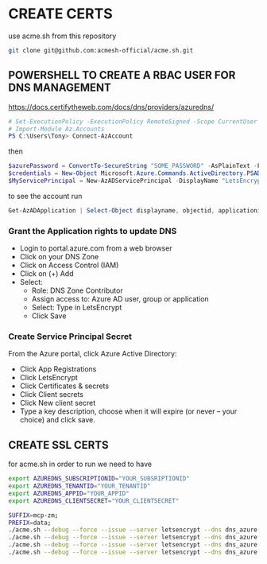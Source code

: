 # CREATE CERTS

use acme.sh from this repository

```bash
git clone git@github.com:acmesh-official/acme.sh.git
```

## POWERSHELL TO CREATE A RBAC USER FOR DNS MANAGEMENT

<https://docs.certifytheweb.com/docs/dns/providers/azuredns/>

```powershell
# Set-ExecutionPolicy -ExecutionPolicy RemoteSigned -Scope CurrentUser
# Import-Module Az.Accounts
PS C:\Users\Tony> Connect-AzAccount
```

then

```powershell
$azurePassword = ConvertTo-SecureString "SOME_PASSWORD" -AsPlainText -Force
$credentials = New-Object Microsoft.Azure.Commands.ActiveDirectory.PSADPasswordCredential -Property @{ StartDate=Get-Date; EndDate=Get-Date -Year 2024; Password=$azurePassword}
$MyServicePrincipal = New-AzADServicePrincipal -DisplayName "LetsEncrypt" -PasswordCredential $credentials
```

to see the account run

```powershell
Get-AzADApplication | Select-Object displayname, objectid, applicationid
```

### Grant the Application rights to update DNS

* Login to portal.azure.com from a web browser
* Click on your DNS Zone
* Click on Access Control (IAM)
* Click on (+) Add
* Select:
  * Role: DNS Zone Contributor
  * Assign access to: Azure AD user, group or application
  * Select: Type in LetsEncrypt
  * Click Save

### Create Service Principal Secret

From the Azure portal, click Azure Active Directory:

* Click App Registrations
* Click LetsEncrypt
* Click Certificates & secrets
* Click Client secrets
* Click New client secret
* Type a key description, choose when it will expire (or never – your choice) and click save.

## CREATE SSL CERTS

for acme.sh in order to run we need to have

```bash
export AZUREDNS_SUBSCRIPTIONID="YOUR_SUBSRIPTIONID"
export AZUREDNS_TENANTID="YOUR_TENANTID"
export AZUREDNS_APPID="YOUR_APPID"
export AZUREDNS_CLIENTSECRET="YOUR_CLIENTSECRET"

SUFFIX=mcp-zm;
PREFIX=data; 
./acme.sh --debug --force --issue --server letsencrypt --dns dns_azure -d DOMAIN_NAME_FOR_SUPERSET  # e.g. data-dev.akros.online
./acme.sh --debug --force --issue --server letsencrypt --dns dns_azure -d DOMAIN_NAME_FOR_OPENSRP  # e.g. opensrp-dev.akros.online
./acme.sh --debug --force --issue --server letsencrypt --dns dns_azure -d DOMAIN_NAME_FOR_WEB  # e.g. reveal-dev.akros.online
./acme.sh --debug --force --issue --server letsencrypt --dns dns_azure -d DOMAIN_NAME_FOR_KEYCLOAK  # e.g. sso-dev.akros.online
```
